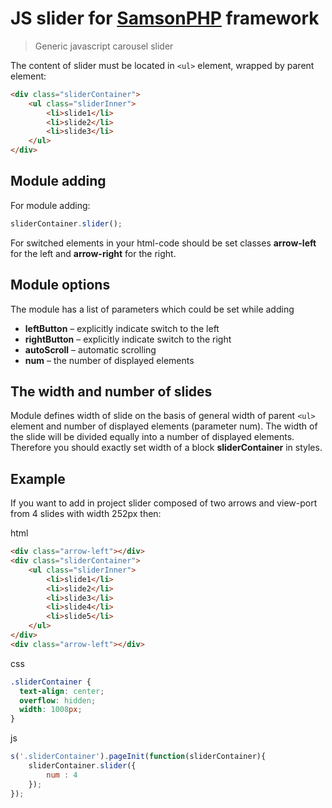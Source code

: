 # JS slider for [SamsonPHP](http://samsonphp.com) framework

> Generic javascript carousel slider

The content of slider must be located in ```<ul>``` element, wrapped by parent element:

```html
<div class="sliderContainer">
    <ul class="sliderInner">
        <li>slide1</li>
        <li>slide2</li>
        <li>slide3</li>
    </ul>
</div>
```

## Module adding 

For module adding:

```js
sliderContainer.slider();
```

For switched elements in your html-code should be set classes **arrow-left** for the left and **arrow-right** for the right.

## Module options

The module has a list of parameters which could be set while adding

* **leftButton** – explicitly indicate switch to the left
* **rightButton** – explicitly indicate switch to the right
* **autoScroll** – automatic scrolling
* **num** – the number of displayed elements

## The width and number of slides 

Module defines width of slide on the basis of general width of parent ```<ul>``` element and number
of displayed elements (parameter num). The width of the slide will be divided equally into a number
of displayed elements. Therefore you should exactly set width of a block **sliderContainer** in styles.  

## Example

If you want to add in project slider composed of two arrows and view-port from 4 slides with width 252px then:

html
```html
<div class="arrow-left"></div>
<div class="sliderContainer">
    <ul class="sliderInner">
        <li>slide1</li>
        <li>slide2</li>
        <li>slide3</li>
	    <li>slide4</li>
        <li>slide5</li>
    </ul>
</div>
<div class="arrow-left"></div>
```
css
```css
.sliderContainer {
  text-align: center;
  overflow: hidden;
  width: 1008px;
}
```
js
```js
s('.sliderContainer').pageInit(function(sliderContainer){
    sliderContainer.slider({
        num : 4
    });
});
```
